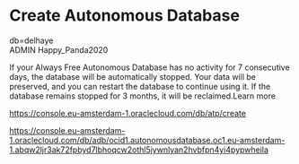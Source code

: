 # Create Autonomous Database  

db=delhaye  
ADMIN Happy_Panda2020




If your Always Free Autonomous Database has no activity for 7 consecutive days, the database will be automatically stopped. Your data will be preserved, and you can restart the database to continue using it. If the database remains stopped for 3 months, it will be reclaimed.Learn more


https://console.eu-amsterdam-1.oraclecloud.com/db/atp/create

https://console.eu-amsterdam-1.oraclecloud.com/db/adb/ocid1.autonomousdatabase.oc1.eu-amsterdam-1.abqw2ljr3ak72fpbyd7lbhoqcw2othl5jywnlyan2hvbfpn4yi4pypwheila







